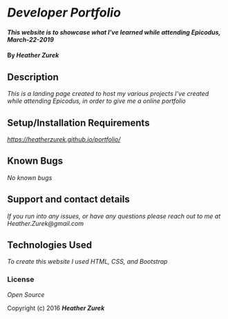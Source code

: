 # _Developer Portfolio_

#### _This website is to showcase what I've learned while attending Epicodus, March-22-2019_

#### By _Heather Zurek_

## Description

_This is a landing page created to host my various projects I've created while attending Epicodus, in order to give me a online portfolio_

## Setup/Installation Requirements

_https://heatherzurek.github.io/portfolio/_

## Known Bugs

_No known bugs_

## Support and contact details

_If you run into any issues, or have any questions please reach out to me at Heather.Zurek@gmail.com_

## Technologies Used

_To create this website I used HTML, CSS, and Bootstrap_

### License

_Open Source_

Copyright (c) 2016 **_Heather Zurek_**

